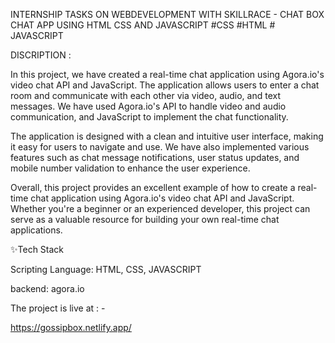 INTERNSHIP TASKS ON WEBDEVELOPMENT WITH SKILLRACE - CHAT BOX
CHAT APP USING HTML CSS AND JAVASCRIPT
#CSS #HTML # JAVASCRIPT

DISCRIPTION : 

In this project, we have created a real-time chat application using Agora.io's video chat API and JavaScript. The application allows users to enter a chat room and communicate with each other via video, audio, and text messages. We have used Agora.io's API to handle video and audio communication, and JavaScript to implement the chat functionality.

The application is designed with a clean and intuitive user interface, making it easy for users to navigate and use. We have also implemented various features such as chat message notifications, user status updates, and mobile number validation to enhance the user experience.

Overall, this project provides an excellent example of how to create a real-time chat application using Agora.io's video chat API and JavaScript. Whether you're a beginner or an experienced developer, this project can serve as a valuable resource for building your own real-time chat applications.

✨Tech Stack

Scripting Language: HTML, CSS, JAVASCRIPT

backend: agora.io

The project is live at : -

https://gossipbox.netlify.app/

